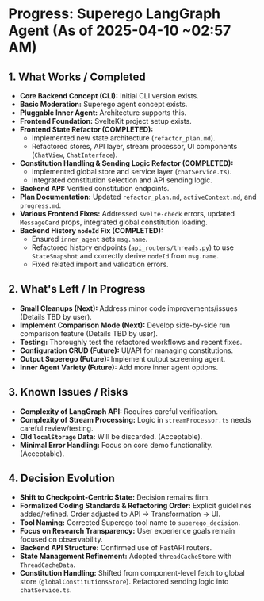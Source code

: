 # Progress: Superego LangGraph Agent (As of 2025-04-10 ~02:57 AM)

## 1. What Works / Completed

*   **Core Backend Concept (CLI):** Initial CLI version exists.
*   **Basic Moderation:** Superego agent concept exists.
*   **Pluggable Inner Agent:** Architecture supports this.
*   **Frontend Foundation:** SvelteKit project setup exists.
*   **Frontend State Refactor (COMPLETED):**
    *   Implemented new state architecture (`refactor_plan.md`).
    *   Refactored stores, API layer, stream processor, UI components (`ChatView`, `ChatInterface`).
*   **Constitution Handling & Sending Logic Refactor (COMPLETED):**
    *   Implemented global store and service layer (`chatService.ts`).
    *   Integrated constitution selection and API sending logic.
*   **Backend API:** Verified constitution endpoints.
*   **Plan Documentation:** Updated `refactor_plan.md`, `activeContext.md`, and `progress.md`.
*   **Various Frontend Fixes:** Addressed `svelte-check` errors, updated `MessageCard` props, integrated global constitution loading.
*   **Backend History `nodeId` Fix (COMPLETED):**
    *   Ensured `inner_agent` sets `msg.name`.
    *   Refactored history endpoints (`api_routers/threads.py`) to use `StateSnapshot` and correctly derive `nodeId` from `msg.name`.
    *   Fixed related import and validation errors.

## 2. What's Left / In Progress

*   **Small Cleanups (Next):** Address minor code improvements/issues (Details TBD by user).
*   **Implement Comparison Mode (Next):** Develop side-by-side run comparison feature (Details TBD by user).
*   **Testing:** Thoroughly test the refactored workflows and recent fixes.
*   **Configuration CRUD (Future):** UI/API for managing constitutions.
*   **Output Superego (Future):** Implement output screening agent.
*   **Inner Agent Variety (Future):** Add more inner agent options.

## 3. Known Issues / Risks

*   **Complexity of LangGraph API:** Requires careful verification.
*   **Complexity of Stream Processing:** Logic in `streamProcessor.ts` needs careful review/testing.
*   **Old `localStorage` Data:** Will be discarded. (Acceptable).
*   **Minimal Error Handling:** Focus on core demo functionality. (Acceptable).

## 4. Decision Evolution

*   **Shift to Checkpoint-Centric State:** Decision remains firm.
*   **Formalized Coding Standards & Refactoring Order:** Explicit guidelines added/refined. Order adjusted to API -> Transformation -> UI.
*   **Tool Naming:** Corrected Superego tool name to `superego_decision`.
*   **Focus on Research Transparency:** User experience goals remain focused on observability.
*   **Backend API Structure:** Confirmed use of FastAPI routers.
*   **State Management Refinement:** Adopted `threadCacheStore` with `ThreadCacheData`.
*   **Constitution Handling:** Shifted from component-level fetch to global store (`globalConstitutionsStore`). Refactored sending logic into `chatService.ts`.
